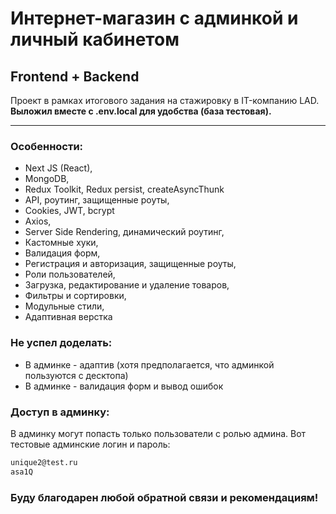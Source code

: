 # Интернет-магазин с админкой и личный кабинетом
## Frontend + Backend

Проект в рамках итогового задания на стажировку в IT-компанию LAD.
**Выложил вместе с .env.local для удобства (база тестовая).**

___

### Особенности:
- Next JS (React),
- MongoDB, 
- Redux Toolkit, Redux persist, createAsyncThunk
- API, роутинг, защищенные роуты, 
- Cookies, JWT, bcrypt
- Axios, 
- Server Side Rendering, динамический роутинг,
- Кастомные хуки, 
- Валидация форм,
- Регистрация и авторизация, защищенные роуты,
- Роли пользователей,
- Загрузка, редактирование и удаление товаров,
- Фильтры и сортировки,
- Модульные стили,
- Адаптивная верстка


### Не успел доделать:
- В админке - адаптив (хотя предполагается, что админкой пользуются с десктопа)
- В админке - валидация форм и вывод ошибок 


### Доступ в админку:
В админку могут попасть только пользователи с ролью админа.
Вот тестовые админские логин и пароль:

```sh
unique2@test.ru
asa1Q
```

### Буду благодарен любой обратной связи и рекомендациям!
